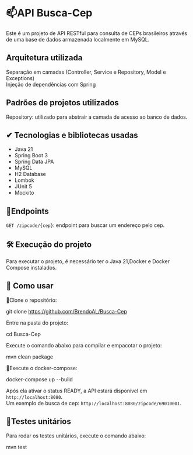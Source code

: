 # 📫API Busca-Cep

Este é um projeto de API RESTful para consulta de CEPs brasileiros através de uma base de dados armazenada localmente em MySQL.

## Arquitetura utilizada

Separação em camadas (Controller, Service e Repository, Model e Exceptions)  
Injeção de dependências com Spring

## Padrões de projetos utilizados

Repository: utilizado para abstrair a camada de acesso ao banco de dados.

## ✔ Tecnologias e bibliotecas usadas

- Java 21  
- Spring Boot 3  
- Spring Data JPA  
- MySQL  
- H2 Database  
- Lombok  
- JUnit 5  
- Mockito  

## 🔎Endpoints

`GET /zipcode/{cep}`: endpoint para buscar um endereço pelo cep.

## 🛠 Execução do projeto

Para executar o projeto, é necessário ter o Java 21,Docker e Docker Compose instalados.

## 🚀 Como usar

📁Clone o repositório:  

git clone https://github.com/BrendoAL/Busca-Cep

  
Entre na pasta do projeto:  

cd Busca-Cep

  
Execute o comando abaixo para compilar e empacotar o projeto:  

mvn clean package

🐳Execute o docker-compose:

docker-compose up --build

Após ela ativar o status READY, a API estará disponível em `http://localhost:8080`.  
Um exemplo de busca de cep:
`http://localhost:8080/zipcode/69010001`.

## 🧪Testes unitários

Para rodar os testes unitários, execute o comando abaixo: 

mvn test

